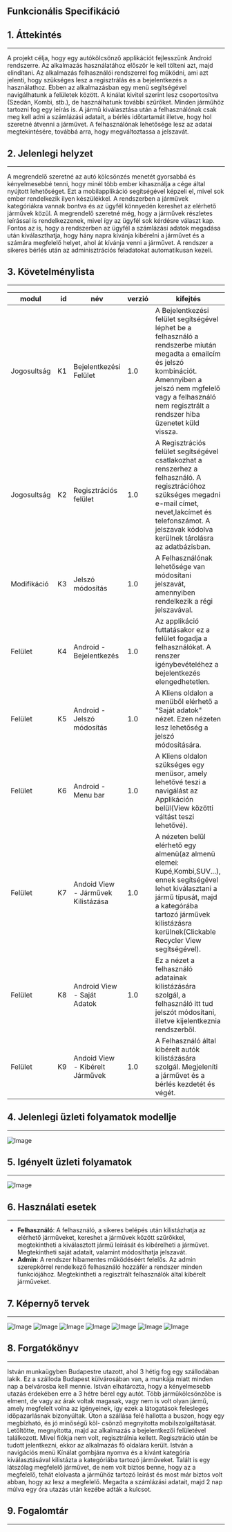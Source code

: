 ## Funkcionális Specifikáció

## 1. Áttekintés
--- 
A projekt célja, hogy egy autókölcsönző applikációt fejlesszünk Android rendszerre. Az alkalmazás használatához
először le kell tölteni azt, majd elindítani. Az alkalmazás felhasználói rendszerrel fog működni, ami azt 
jelenti, hogy szükséges lesz a regisztrálás és a bejelentkezés a használathoz. Ebben az alkalmazásban egy menü
segítségével navigálhatunk a felületek között. A kinálat kivitel szerint lesz csoportosítva (Szedán, Kombi, 
stb.), de használhatunk további szűrőket. Minden járműhöz tartozni fog egy leírás is. A jármű kiválasztása után
a felhasználónak csak meg kell adni a számlázási adatait, a bérlés időtartamát illetve, hogy hol szeretné 
átvenni a járművet.
A felhasználónak lehetősége lesz az adatai megtekintésére, továbbá arra, hogy megváltoztassa a jelszavát.

## 2. Jelenlegi helyzet
---
A megrendelő szeretné az autó kölcsönzés menetét gyorsabbá és kényelmesebbé tenni, hogy minél több ember kihasználja a cége által nyújtott lehetőséget. Ezt a mobilapplikáció segítségével képzeli el, mivel sok ember rendelkezik ilyen készülékkel. A rendszerben a járművek kategóriákra vannak bontva és az ügyfél könnyedén kereshet az elérhető járművek közül. A megrendelő szeretné még, hogy a járművek részletes leírással is rendelkezzenek, mivel így az ügyfél sok kérdésre választ kap. Fontos az is, hogy a rendszerben az ügyfél a számlázási adatok megadása után kiválaszthatja, hogy hány napra kívánja kibérelni a járművet és a számára megfelelő helyet, ahol át kívánja venni a járművet. A rendszer a sikeres bérlés után az adminisztrációs feladatokat automatikusan kezeli.

## 3. Követelménylista
---

| modul| id | név | verzió | kifejtés | 
| --- | ---: | --- | --- | --- |
|Jogosultság|K1|Bejelentkezési Felület|1.0|A Bejelentkezési felület segítségével léphet be a felhasználó a rendszerbe miután megadta a emailcím és jelszó kombinációt. Amennyiben a jelszó nem mgfelelő vagy a felhasználó nem regisztrált a rendszer hiba üzenetet küld vissza.|
|Jogosultság|K2|Regisztrációs felület|1.0|A Regisztrációs felület segítségével csatlakozhat a renszerhez a felhasználó. A regisztrációhoz szükséges megadni e-mail címet, nevet,lakcímet és telefonszámot. A jelszavak kódolva kerülnek tárolásra az adatbázisban.|
|Modifikáció|K3|Jelszó módosítás|1.0|A Felhasználónak lehetősége van módosítani jelszavát, amennyiben rendelkezik a régi jelszavával. |
|Felület|K4|Android - Bejelentkezés|1.0|Az applikáció futtatásakor ez a felület fogadja a felhasználókat. A renszer igénybevételéhez a bejelentkezés elengedhetetlen.|
|Felület|K5|Android - Jelszó módosítás|1.0|A Kliens oldalon a menüből elérhető a "Saját adatok" nézet. Ezen nézeten lesz lehetőség a jelszó módosítására.| 
|Felület|K6| Android - Menu bar|1.0|A Kliens oldalon szükséges egy menüsor, amely lehetővé teszi a navigálást az Applikáción belül(View közötti váltást teszi lehetővé).|
|Felület|K7|Andoid View - Járművek Kilistázása|1.0|A nézeten belül elérhető egy almenü(az almenü elemei: Kupé,Kombi,SUV...), ennek segítségével lehet kiválasztani a jármű típusát, majd a kategórába tartozó járművek kilistázásra kerülnek(Clickable Recycler View segítségével).|
|Felület|K8|Android View - Saját Adatok|1.0|Ez a nézet a felhasználó adatainak kilistázására szolgál, a felhasználó itt tud jelszót módosítani, illetve kijelentkeznia rendszerből.|
|Felület|K9|Andoid View - Kibérelt Járművek|1.0|A Felhasználó által kibérelt autók kilistázására  szolgál. Megjeleníti a járművet és a bérlés kezdetét és végét.|

## 4. Jelenlegi üzleti folyamatok modellje
---
![Image](https://github.com/PHorvath1/AFP2021/blob/main/Pictures/use_case_model.jpg)

## 5. Igényelt üzleti folyamatok
---
![Image](https://github.com/PHorvath1/AFP2021/blob/main/Pictures/igenyelt_uzleti_folyamat.png)

## 6. Használati esetek
---
* **Felhasználó**: A felhasználó, a sikeres belépés után kilistázhatja az elérhető járműveket, kereshet a járművek között szűrőkkel, megtekintheti a kiválasztott jármű leírását és kibérelheti a járművet. Megtekintheti saját adatait, valamint módosíthatja jelszavát.
* **Admin**: A rendszer hibamentes működéséért felelős. Az admin szerepkörrel rendelkező felhasználó hozzáfér a rendszer minden funkciójához. Megtekintheti a regisztrált felhasználók által kibérelt járműveket.

## 7. Képernyő tervek
---
![Image](https://github.com/PHorvath1/AFP2021/blob/main/ViewPlans/Rendered/LoginView.png)
![Image](https://github.com/PHorvath1/AFP2021/blob/main/ViewPlans/Rendered/RegisterView.png)
![Image](https://github.com/PHorvath1/AFP2021/blob/main/ViewPlans/Rendered/HomeView.png)
![Image](https://github.com/PHorvath1/AFP2021/blob/main/ViewPlans/Rendered/NavigationView.png)
![Image](https://github.com/PHorvath1/AFP2021/blob/main/ViewPlans/Rendered/CarlistView.png)
![Image](https://github.com/PHorvath1/AFP2021/blob/main/ViewPlans/Rendered/CarView.png)
![Image](https://github.com/PHorvath1/AFP2021/blob/main/ViewPlans/Rendered/MyRentalsView.png)



## 8. Forgatókönyv
---
István munkaügyben Budapestre utazott, ahol 3 hétig fog egy szállodában lakik. Ez a szálloda Budapest
külvárosában van, a munkája miatt minden nap a belvárosba kell mennie. István elhatározta, hogy a kényelmesebb 
utazás érdekében erre a 3 hétre bérel egy autót. Több járműkölcsönzőbe is elment, de vagy az árak voltak 
magasak, vagy nem is volt olyan jármű, amely megfelelt volna az igényeinek, így ezek a látogatások felesleges 
időpazarlásnak bizonyúltak. Úton a szállása felé hallotta a buszon, hogy egy megbízható, és jó minőségű köl-
csönző megnyitotta mobilszolgáltatását. Letöltötte, megnyitotta, majd az alkalmazás a bejelentkezői 
felületével találkozott. Mivel fiókja nem volt, regisztrálnia kellett. Regisztráció után be tudott jelentkezni,
ekkor az alkalmazás fő oldalára került. István a navigációs menü Kínálat gombjára nyomva és a kívánt kategória 
kiválasztásával kilistázta a kategóriába tartozó járműveket. Talált is egy látszólag megfelelő járművet, de nem
volt biztos benne, hogy az a megfelelő, tehát elolvasta a járműhöz tartozó leírást és most már biztos volt 
abban, hogy az lesz a megfelelő. Megadta a számlázási adatait, majd 2 nap múlva egy óra utazás után kezébe 
adták a kulcsot.

## 9. Fogalomtár
---

